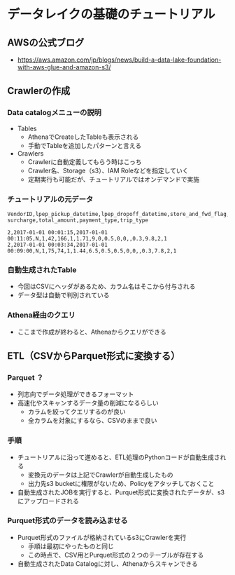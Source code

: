 # データレイクの基礎のチュートリアル
## AWSの公式ブログ
* https://aws.amazon.com/jp/blogs/news/build-a-data-lake-foundation-with-aws-glue-and-amazon-s3/

## Crawlerの作成
### Data catalogメニューの説明
* Tables
    * AthenaでCreateしたTableも表示される
    * 手動でTableを追加したパターンと言える
* Crawlers
    * Crawlerに自動定義してもらう時はこっち
    * Crawler名、Storage（s3）、IAM Roleなどを指定していく
    * 定期実行も可能だが、チュートリアルではオンデマンドで実施
### チュートリアルの元データ
```
VendorID,lpep_pickup_datetime,lpep_dropoff_datetime,store_and_fwd_flag,RatecodeID,PULocationID,DOLocationID,passenger_count,trip_distance,fare_amount,extra,mta_tax,tip_amount,tolls_amount,ehail_fee,improvement_
surcharge,total_amount,payment_type,trip_type

2,2017-01-01 00:01:15,2017-01-01 00:11:05,N,1,42,166,1,1.71,9,0,0.5,0,0,,0.3,9.8,2,1
2,2017-01-01 00:03:34,2017-01-01 00:09:00,N,1,75,74,1,1.44,6.5,0.5,0.5,0,0,,0.3,7.8,2,1
```

### 自動生成されたTable
* 今回はCSVにヘッダがあるため、カラム名はそこから付与される
* データ型は自動で判別されている

### Athena経由のクエリ
* ここまで作成が終わると、Athenaからクエリができる

## ETL（CSVからParquet形式に変換する）
### Parquet ？
* 列志向でデータ処理ができるフォーマット
* 高速化やスキャンするデータ量の削減になるらしい
    * カラムを絞ってクエリするのが良い
    * 全カラムを対象にするなら、CSVのままで良い
### 手順
* チュートリアルに沿って進めると、ETL処理のPythonコードが自動生成される
    * 変換元のデータは上記でCrawlerが自動生成したもの
    * 出力先s3 bucketに権限がないため、Policyをアタッチしておくこと
* 自動生成されたJOBを実行すると、Purquet形式に変換されたデータが、s3にアップロードされる

### Purquet形式のデータを読み込ませる
* Purquet形式のファイルが格納されているs3にCrawlerを実行
    * 手順は最初にやったものと同じ
    * この時点で、CSV用とPurquet形式の２つのテーブルが存在する
* 自動生成されたData Catalogに対し、Athenaからスキャンできる
